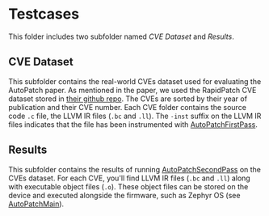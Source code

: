 # Testcases

This folder includes two subfolder named *CVE Dataset* and *Results*.  

## CVE Dataset
This subfolder contains the real-world CVEs dataset used for evaluating the AutoPatch paper. As mentioned in the paper, we used the RapidPatch CVE dataset stored in [their github repo](https://github.com/IoTAccessControl/RapidPatch.git). The CVEs are sorted by their year of publication and their CVE number. Each CVE folder contains the source code `.c` file, the LLVM IR files (`.bc` and `.ll`). The `-inst` suffix on the LLVM IR files indicates that the file has been instrumented with [AutoPatchFirstPass](../LLVM%20Passes/AutoPatchFirstPass). 

## Results
This subfolder contains the results of running [AutoPatchSecondPass](../LLVM%20Passes/AutoPatchSecondPass) on the CVEs dataset. For each CVE, you'll find LLVM IR files (`.bc` and `.ll`) along with executable object files (`.o`). These object files can be stored on the device and executed alongside the firmware, such as Zephyr OS (see [AutoPatchMain](../AutoPatchMain)). 
